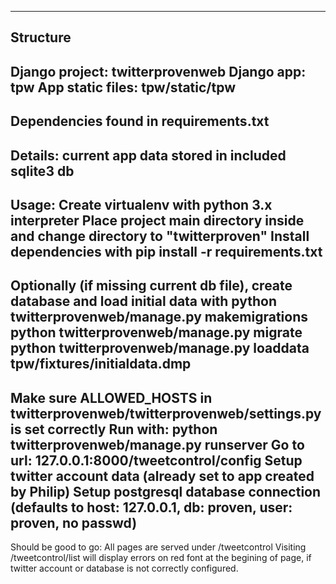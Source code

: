 ------------------------------------------------
Structure
--
Django project: twitterprovenweb
Django app: tpw
App static files: tpw/static/tpw
------------------------------------------------
Dependencies found in requirements.txt
------------------------------------------------
Details:
current app data stored in included sqlite3 db
------------------------------------------------
Usage:
Create virtualenv with python 3.x interpreter
Place project main directory inside and change directory
to "twitterproven"
Install dependencies with pip install -r requirements.txt
--
Optionally (if missing current db file), create database and load initial data with
python twitterprovenweb/manage.py makemigrations
python twitterprovenweb/manage.py migrate
python twitterprovenweb/manage.py loaddata tpw/fixtures/initialdata.dmp
--
Make sure ALLOWED_HOSTS in twitterprovenweb/twitterprovenweb/settings.py is set correctly
Run with: python twitterprovenweb/manage.py runserver
Go to url: 127.0.0.1:8000/tweetcontrol/config
Setup twitter account data (already set to app created by Philip)
Setup postgresql database connection (defaults to host: 127.0.0.1, db: proven, user: proven, no passwd)
------------------------------------------------
Should be good to go:
All pages are served under <host>/tweetcontrol
Visiting <host>/tweetcontrol/list will display errors on red font at the begining of page,
if twitter account or database is not correctly configured.
